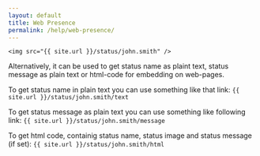 ```yaml
---
layout: default
title: Web Presence
permalink: /help/web-presence/
---
```


    <img src="{{ site.url }}/status/john.smith" />

Alternatively, it can be used to get status name as plaint text, status message as plain text or html-code for embedding on web-pages.

To get status name in plain text you can use something like that link: `{{ site.url }}/status/john.smith/text`

To get status message as plain text you can use something like following link: `{{ site.url }}/status/john.smith/message`

To get html code, containig status name, status image and status message (if set): `{{ site.url }}/status/john.smith/html`
